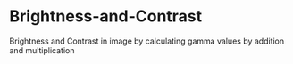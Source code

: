 # Brightness-and-Contrast
Brightness and Contrast in image by calculating gamma values by addition and multiplication
